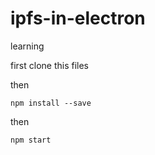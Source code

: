 # ipfs-in-electron
learning

first clone this files

then
```
npm install --save
```

then 
```
npm start
```
